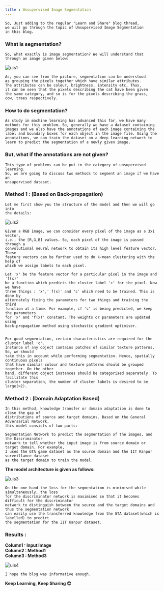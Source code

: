 ```yaml
---
title : Unsupervised Image Segmentation
---
```

```console
So, Just adding to the regular "Learn and Share" blog thread,
we will go through the topic of Unsupervised Image Segmentation
in this blog.
```

### What is segmentation?
```console
So, what exactly is image segmentation? We will understand that 
through an image given below:
```

![uis1](https://1.bp.blogspot.com/-0l4Yg8wMBK8/XSYpyI0QxtI/AAAAAAAAOIM/XyNyub0bdAUym7iK-mf1mg8KKacfh2xmACLcBGAs/s1600/images.jpg)

```console
As, you can see from the picture, segmentation can be understood
as grouping the pixels together which have similar attributes. 
The attributes can be colour, brightness, intensity etc. Thus, 
it can be seen that the pixels describing the cat have been given
the same category, and so is for the pixels describing the grass, 
cow, trees respectively.
```

### How to do segmentation?
```console
As study in machine learning has advanced this far, we have many
methods for this problem. So, generally we have a dataset containing
images and we also have the annotations of each image containing the 
label and boundary boxes for each object in the image file. Using the
annotations, we can train the dataset on a deep learning network to 
learn to predict the segmentation of a newly given image.
```


### But, what if the annotations are not given?
```console
This type of problems can be put in the category of unsupervised learning.
So, we are going to discuss two methods to segment an image if we have an 
unsupervised dataset.
```


### Method 1 : (Based on Back-propagation)
```console
Let me first show you the structure of the model and then we will go into 
the details:
```

![uis2](https://1.bp.blogspot.com/-VTs9pmoJdcE/XSYxM11DvNI/AAAAAAAAOIY/2XmXZrrFje0TZP3KSRQzn5F68orI_vPrACLcBGAs/s1600/1.png)

```console
Given a RGB image, we can consider every pixel of the image as a 3x1 vector,
i.e., the [R,G,B] values. So, each pixel of the image is passed through a 
convolutional neural network to obtain its high level feature vector. These 
feature vectors can be further used to do k-mean clustering with the help of 
which we assign labels to each pixel.

Let 'x' be the feature vector for a particular pixel in the image and 'f(x)'
be a function which predicts the cluster label 'c' for the pixel. Now we have 
three things : 'x',' f(x)' and 'c' which need to be trained. This is done by 
alternately fixing the parameters for two things and training the third 
function at a time. For example, if 'c' is being predicted, we keep the parameters
for 'x' and 'f(x)' constant. The weights or parameters are updated using 
back-propagation method using stochastic gradient optimiser.


For good segmentation, certain characteristics are required for the cluster label 'c'.
Instance of any object contains patches of similar texture patterns. So, we should 
take this in account while performing segmentation. Hence, spatially continuous pixels
that have similar colour and texture patterns should be grouped together. On the other 
hand, different object instances should be categorised separately. To facilitate this 
cluster separation, the number of cluster labels is desired to be large(>2).  
```

### Method 2 : (Domain Adaptation Based)

```console
In this method, knowledge transfer or domain adaptation is done to close the gap of 
distributions of source and target domains. Based on the General Adversarial Network, 
this model consists of two parts:

Segmentation Network to predict the segmentation of the images, and the Discriminator 
network to tell whether the input image is from source domain or target domain. For example,
I used the GTA game dataset as the source domain and the IIT Kanpur surveillance dataset 
as the target domain to train the model.
```

**The model architecture is given as follows:**

![uis3](https://1.bp.blogspot.com/-zHuMVithlWs/XSY4QXb74RI/AAAAAAAAOIo/Wz6CPupeWHE-E6FuddxqrJQo_qqpz3d9gCLcBGAs/s1600/2.png)

```console
On the one hand the loss for the segmentation is minimised while simultaneously, the loss
for the discriminator network is maximised so that it becomes difficult for the discriminator
network to distinguish between the source and the target domains and thus the segmentation network
can easily use the transferred knowledge from the GTA dataset(which is labelled) to predict
the segmentation for the IIT Kanpur dataset.
```

### Results : 

**Column1 : Input Image** <br/>
**Column2 : Method1** <br/>
**Column3 : Method3** <br/>

![uis4](https://1.bp.blogspot.com/-X-PpsiwFG4I/XSY5qEDUIKI/AAAAAAAAOI0/gfHP0g2MuNEi6erpSxqf5yw9aY2SkEKwwCLcBGAs/s1600/3.png)

```console
I hope the blog was informative enough.
```
**Keep Learning, Keep Sharing 😊**

